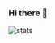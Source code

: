 ### Hi there 👋

![stats](https://github-readme-stats.vercel.app/api?username=Charkosoff&count_private=true&show_icons=true&hide_rank=true&custom_title=Statistics&bg_color=b3e5fc&title_color=000000&icon_color=03a9f4&hide=stars)
<!--
**Charkos0ff/Charkos0ff** is a ✨ _special_ ✨ repository because its `README.md` (this file) appears on your GitHub profile.

Here are some ideas to get you started:

- 🔭 I’m currently working on ...
- 🌱 I’m currently learning ...
- 👯 I’m looking to collaborate on ...
- 🤔 I’m looking for help with ...
- 💬 Ask me about ...
- 📫 How to reach me: ...
- 😄 Pronouns: ...
- ⚡ Fun fact: ...
-->
